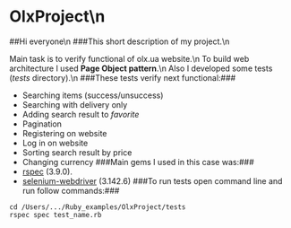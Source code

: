 # OlxProject\n

##Hi everyone\n
###This short description of my project.\n

Main task is to verify functional of olx.ua website.\n
To build web architecture I used **Page Object pattern**.\n
Also I developed some tests (_tests_ directory).\n
###These tests verify next functional:###
- Searching items (success/unsuccess)
- Searching with delivery only
- Adding search result to _favorite_
- Pagination
- Registering on website
- Log in on website
- Sorting search result by price
- Changing currency
###Main gems I used in this case was:###
- [rspec](https://github.com/rspec/rspec) (3.9.0).
- [selenium-webdriver](https://rubygems.org/gems/selenium-webdriver/versions/2.53.0) (3.142.6)
###To run tests open command line and run follow commands:###
```
cd /Users/.../Ruby_examples/OlxProject/tests
rspec spec test_name.rb
```
